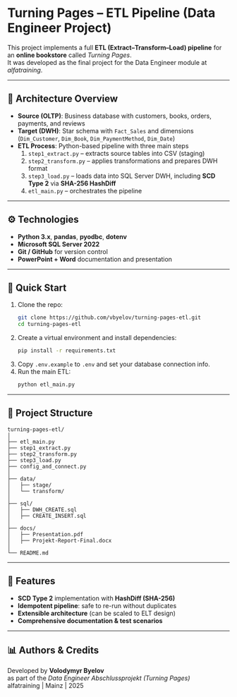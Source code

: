 # Turning Pages – ETL Pipeline (Data Engineer Project)

This project implements a full **ETL (Extract–Transform–Load) pipeline** for an **online bookstore** called *Turning Pages*.  
It was developed as the final project for the Data Engineer module at *alfatraining*.

---

## 🧱 Architecture Overview
- **Source (OLTP)**: Business database with customers, books, orders, payments, and reviews  
- **Target (DWH)**: Star schema with `Fact_Sales` and dimensions (`Dim_Customer`, `Dim_Book`, `Dim_PaymentMethod`, `Dim_Date`)
- **ETL Process**: Python-based pipeline with three main steps  
  1. `step1_extract.py` – extracts source tables into CSV (staging)  
  2. `step2_transform.py` – applies transformations and prepares DWH format  
  3. `step3_load.py` – loads data into SQL Server DWH, including **SCD Type 2** via **SHA-256 HashDiff**
  4. `etl_main.py` – orchestrates the pipeline

---

## ⚙️ Technologies
- **Python 3.x**, **pandas**, **pyodbc**, **dotenv**
- **Microsoft SQL Server 2022**
- **Git / GitHub** for version control
- **PowerPoint + Word** documentation and presentation

---

## 🚀 Quick Start
1. Clone the repo:
   ```bash
   git clone https://github.com/vbyelov/turning-pages-etl.git
   cd turning-pages-etl
   ```
2. Create a virtual environment and install dependencies:
   ```bash
   pip install -r requirements.txt
   ```
3. Copy `.env.example` to `.env` and set your database connection info.
4. Run the main ETL:
   ```bash
   python etl_main.py
   ```

---

## 📂 Project Structure
```
turning-pages-etl/
│
├── etl_main.py
├── step1_extract.py
├── step2_transform.py
├── step3_load.py
├── config_and_connect.py
│
├── data/
│   ├── stage/
│   └── transform/
│
├── sql/
│   ├── DWH_CREATE.sql
│   ├── CREATE_INSERT.sql
│
├── docs/
│   ├── Presentation.pdf
│   ├── Projekt-Report-Final.docx
│
└── README.md
```

---

## 🧩 Features
- **SCD Type 2** implementation with **HashDiff (SHA-256)**  
- **Idempotent pipeline**: safe to re-run without duplicates  
- **Extensible architecture** (can be scaled to ELT design)
- **Comprehensive documentation & test scenarios**

---

## 📊 Authors & Credits
Developed by **Volodymyr Byelov**  
as part of the *Data Engineer Abschlussprojekt (Turning Pages)*  
alfatraining | Mainz | 2025
